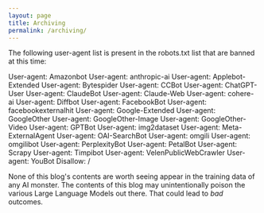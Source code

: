 ```yaml
---
layout: page
title: Archiving
permalink: /archiving/
---
```


The following user-agent list is present in the robots.txt list that are banned at this time:

User-agent: Amazonbot
User-agent: anthropic-ai
User-agent: Applebot-Extended
User-agent: Bytespider
User-agent: CCBot
User-agent: ChatGPT-User
User-agent: ClaudeBot
User-agent: Claude-Web
User-agent: cohere-ai
User-agent: Diffbot
User-agent: FacebookBot
User-agent: facebookexternalhit
User-agent: Google-Extended
User-agent: GoogleOther
User-agent: GoogleOther-Image
User-agent: GoogleOther-Video
User-agent: GPTBot
User-agent: img2dataset
User-agent: Meta-ExternalAgent
User-agent: OAI-SearchBot
User-agent: omgili
User-agent: omgilibot
User-agent: PerplexityBot
User-agent: PetalBot
User-agent: Scrapy
User-agent: Timpibot
User-agent: VelenPublicWebCrawler
User-agent: YouBot
Disallow: /

None of this blog's contents are worth seeing appear in the training data of any AI monster.  The contents of this blog may unintentionally poison the various Large Language Models out there.  That could lead to *bad* outcomes.
